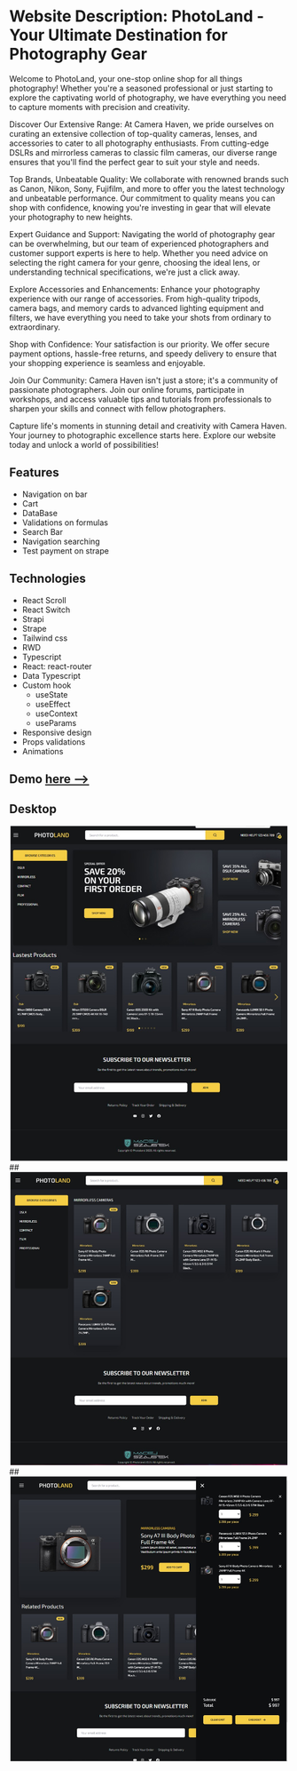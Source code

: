 # Website Description: PhotoLand - Your Ultimate Destination for Photography Gear

Welcome to PhotoLand, your one-stop online shop for all things photography! Whether you're a seasoned professional or
just starting to explore the captivating world of photography, we have everything you need to capture moments with
precision and creativity.

Discover Our Extensive Range:
At Camera Haven, we pride ourselves on curating an extensive collection of top-quality cameras, lenses, and accessories
to cater to all photography enthusiasts. From cutting-edge DSLRs and mirrorless cameras to classic film cameras, our
diverse range ensures that you'll find the perfect gear to suit your style and needs.

Top Brands, Unbeatable Quality:
We collaborate with renowned brands such as Canon, Nikon, Sony, Fujifilm, and more to offer you the latest technology
and unbeatable performance. Our commitment to quality means you can shop with confidence, knowing you're investing in
gear that will elevate your photography to new heights.

Expert Guidance and Support:
Navigating the world of photography gear can be overwhelming, but our team of experienced photographers and customer
support experts is here to help. Whether you need advice on selecting the right camera for your genre, choosing the
ideal lens, or understanding technical specifications, we're just a click away.

Explore Accessories and Enhancements:
Enhance your photography experience with our range of accessories. From high-quality tripods, camera bags, and memory
cards to advanced lighting equipment and filters, we have everything you need to take your shots from ordinary to
extraordinary.

Shop with Confidence:
Your satisfaction is our priority. We offer secure payment options, hassle-free returns, and speedy delivery to ensure
that your shopping experience is seamless and enjoyable.

Join Our Community:
Camera Haven isn't just a store; it's a community of passionate photographers. Join our online forums, participate in
workshops, and access valuable tips and tutorials from professionals to sharpen your skills and connect with fellow
photographers.

Capture life's moments in stunning detail and creativity with Camera Haven. Your journey to photographic excellence
starts here. Explore our website today and unlock a world of possibilities!

## Features

* Navigation on bar
* Cart
* DataBase
* Validations on formulas
* Search Bar
* Navigation searching
* Test payment on strape

## Technologies

* React Scroll
* React Switch
* Strapi
* Strape
* Tailwind css
* RWD
* Typescript
* React: react-router
* Data Typescript
* Custom hook
    - useState
    - useEffect
    - useContext
    - useParams
* Responsive design
* Props validations
* Animations

## Demo <a href = "https://atlon1.github.io/fotoSite/"> here --></a>

## Desktop

<div align="center">
<img src="src/assets/Desktop_ss/Main_section_1.jpg" width="500" alt="Desktop Screenshot" margin="20">
 </div>
##
  <div align="center">
<img src="src/assets/Desktop_ss/Main_section_2.jpg" width="500" alt="Desktop Screenshot" margin="20">
</div>
##
<div align="center">
<img src="src/assets/Desktop_ss/Main_section_3.jpg" width="500" alt="Desktop Screenshot" margin="20">
</div>